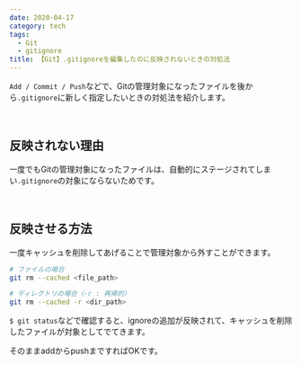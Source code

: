 ```yaml
---
date: 2020-04-17
category: tech
tags:
  - Git
  - gitignore
title: 【Git】.gitignoreを編集したのに反映されないときの対処法
---
```


`Add / Commit / Push`などで、Gitの管理対象になったファイルを後から`.gitignore`に新しく指定したいときの対処法を紹介します。

<br>

## 反映されない理由

一度でもGitの管理対象になったファイルは、自動的にステージされてしまい`.gitignore`の対象にならないためです。

<br>

## 反映させる方法

一度キャッシュを削除してあげることで管理対象から外すことができます。

```sh
# ファイルの場合
git rm --cached <file_path>

# ディレクトリの場合（-r : 再帰的）
git rm --cached -r <dir_path>
```

`$ git status`などで確認すると、ignoreの追加が反映されて、キャッシュを削除したファイルが対象としてでてきます。

そのままaddからpushまですればOKです。
